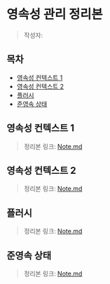 # 영속성 관리 정리본
> 작성자:

## 목차
- [영속성 컨텍스트 1](#영속성-컨텍스트-1)
- [영속성 컨텍스트 2](#영속성-컨텍스트-2)
- [플러시](#플러시)
- [준영속 상태](#준영속-상태)

## 영속성 컨텍스트 1
> 정리본 링크: [Note.md](./Chpater%2001%20-%20%EC%98%81%EC%86%8D%EC%84%B1%20%EC%BB%A8%ED%85%8D%EC%8A%A4%ED%8A%B8%201/Note.md)

## 영속성 컨텍스트 2
> 정리본 링크: [Note.md](./Chpater%2002%20-%20%EC%98%81%EC%86%8D%EC%84%B1%20%EC%BB%A8%ED%85%8D%EC%8A%A4%ED%8A%B8%202/Note.md)

## 플러시
> 정리본 링크: [Note.md](./Chpater%2003%20-%20%ED%94%8C%EB%9F%AC%EC%8B%9C/Note.md)

## 준영속 상태
> 정리본 링크: [Note.md](./Chpater%2004%20-%20%EC%A4%80%EC%98%81%EC%86%8D%20%EC%83%81%ED%83%9C/Note.md)